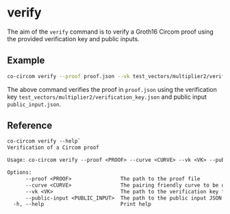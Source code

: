 # verify

The aim of the `verify` command is to verify a Groth16 Circom proof using the provided verification key and public inputs.

## Example

```bash
co-circom verify --proof proof.json --vk test_vectors/multiplier2/verification_key.json --public-input public_input.json --curve BN254
```

The above command verifies the proof in `proof.json` using the verification key `test_vectors/multiplier2/verification_key.json` and public input `public_input.json`.

## Reference

```txt
co-circom verify --help`
Verification of a Circom proof

Usage: co-circom verify --proof <PROOF> --curve <CURVE> --vk <VK> --public-input <PUBLIC_INPUT>

Options:
      --proof <PROOF>                The path to the proof file
      --curve <CURVE>                The pairing friendly curve to be used [possible values: BN254, BLS12-381]
      --vk <VK>                      The path to the verification key file
      --public-input <PUBLIC_INPUT>  The path to the public input JSON file
  -h, --help                         Print help
```
